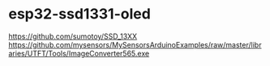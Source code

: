 # esp32-ssd1331-oled
https://github.com/sumotoy/SSD_13XX  
https://github.com/mysensors/MySensorsArduinoExamples/raw/master/libraries/UTFT/Tools/ImageConverter565.exe
